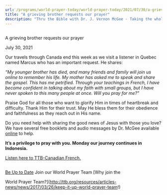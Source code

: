 ```yaml
---
url: /programs/world-prayer-today/world-prayer-today/2021/07/30/a-grieving-brother-requests-our-prayer
title: "A grieving brother requests our prayer"
description: "Thru the Bible with Dr. J. Vernon McGee - Taking the whole Word to the whole world"
---
```







## 
 A grieving brother requests our prayer


July 30, 2021




Our travels through Canada end this week as we visit a listener in Quebec named Marcus who has an important request. He shares: 

 *“My younger brother has died, and many friends and family will join us online to remember his life. My mother has asked me to speak and share the gospel. This has me petrified. Through your teachings in French, I have become confident in talking about my faith with small groups, but I have never spoken to this many people at once. Will you pray for me?”* 

 Praise God for all those who want to glorify Him in times of heartbreak and difficulty. Thank Him for their trust. May He bless them for their obedience and faithfulness as they reach out in His name. 

 Do you need help with sharing the good news of Jesus with those you love? We have several free booklets and audio messages by Dr. McGee available [online](https://www.ttb.org/salvation) to help. 

 **It’s a privilege to pray with you. Monday our journey continues in Indonesia.**

 [Listen here to TTB-Canadian French.](https://ttb.twr.org/home/day,0517/language,FRA-QUE)







## 




[Be Up to Date](http://feeds.feedburner.com/WorldPrayerToday "World Prayer Today RSS Feed")
Join our World Prayer Team
[Why join the  

World Prayer Team?](http://ttb.org/resources/articles-news/news/2017/03/26/keep-it-up-world-prayer-team!)




